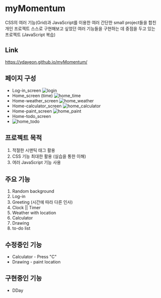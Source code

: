 # myMomentum
CSS의 여러 기능(Grid)과 JavaScript를 이용한 여러 간단한 small project들을 합친 개인 프로젝트
스스로 구현해보고 싶었던 여러 기능들을 구현하는 데 중점을 두고 있는 프로젝트 (JavaScript 복습)
## Link
https://ydayeon.github.io/myMomentum/
## 페이지 구성
- Log-in_screen
![login](https://user-images.githubusercontent.com/88532969/155885904-ff8d888c-1733-497d-ba07-aa7baa16f7ce.png)
- Home_screen (time)
![home_time](https://user-images.githubusercontent.com/88532969/155885948-fbfc1018-03e3-49d4-88f0-9dc487ea2be2.PNG)
- Home-weather_screen
![home_weather](https://user-images.githubusercontent.com/88532969/155886005-39c9dbb0-d05f-4b07-8b57-fd5c29e69e3e.PNG)
- Home-calculator_screen
![home_calculator](https://user-images.githubusercontent.com/88532969/155886021-6f486c33-f01f-4adb-aff8-9b3fb3da4d6a.PNG)
- Home-paint_screen
![home_paint](https://user-images.githubusercontent.com/88532969/155886039-e5a08762-14f6-4250-b88f-734757dc19d7.PNG)
- Home-todo_screen
- ![home_todo](https://user-images.githubusercontent.com/88532969/155886047-80c74862-9c89-4e92-b099-91567a69dd96.PNG)

## 프로젝트 목적
1. 적절한 시맨틱 태그 활용
2. CSS 기능 최대한 활용 (실습을 통한 이해)
3. 여러 JavaScript 기능 사용
## 주요 기능
1. Random background
2. Log-in
3. Greeting (시간에 따라 다른 인사)
4. Clock || Timer
5. Weather with location
6. Calculator
7. Drawing
8. to-do list

## 수정중인 기능
- Calculator - Press "C"
- Drawing - paint location
## 구현중인 기능
- DDay
